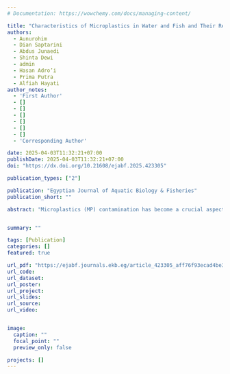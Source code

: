 ```yaml
---
# Documentation: https://wowchemy.com/docs/managing-content/

title: "Characteristics of Microplastics in Water and Fish and Their Relationship with Migration from the East Coast of Surabaya, Indonesia"
authors:
  - Aunurohim
  - Dian Saptarini
  - Abdus Junaedi
  - Shinta Dewi
  - admin
  - Hasan Adro’i
  - Prima Putra
  - Alfiah Hayati
author_notes:
  - 'First Author'
  - []
  - []
  - []
  - []
  - []
  - []
  - 'Corresponding Author'

date: 2025-04-03T11:32:21+07:00
publishDate: 2025-04-03T11:32:21+07:00
doi: "https://dx.doi.org/10.21608/ejabf.2025.423305"

publication_types: ["2"]

publication: "Egyptian Journal of Aquatic Biology & Fisheries"
publication_short: ""

abstract: "Microplastics (MP) contamination has become a crucial aspect of research concerning water environments including fish. The East Coast of Surabaya, Indonesia, is one of the fishery areas in the eastern part of Java Island, with MP in its waters having a negative impact on fish consumption. This study specifically focused on analyzing the characteristics of MP in both water and fish (gills and digestive tract). The results revealed approximately 0.46 particles/L of water, with fragments being the predominant form (79.9%), black color (54.9%), and a size range of 20-40µm. Eight species of fish showed the highest abundance of MP in the digestive tract (41.2 - 66.9%) and gills (33.1 - 58.8%). Overall, the physical characteristics of MP in fish are dominated by fragments (94.4%), black color (80.1%), and a size of 20-40µm (36.6%). Meanwhile, the polymer composition of MP in both water and fish is dominated by polypropylene (PP, 75%) and high-density polyethylene (HDPE, 25%). Based on the type of migration, M. cephalus as catadromous has the highest MP accumulation with a total of 1,194 and the lowest accumulation is Rhynchobatus sp. as oceanodromous with an accumulated total of 390. The fish organ that accumulated the most MPs is the digestive tract, showing a tight relationship with feeding behavior. Meanwhile, the relationship between migration type and microplastic accumulation still needs further study to provide accurate evidence."


summary: ""

tags: [Publication]
categories: []
featured: true

url_pdf: "https://ejabf.journals.ekb.eg/article_423305_aff76f93ecad4be35760749b9b465967.pdf"
url_code:
url_dataset:
url_poster:
url_project:
url_slides:
url_source:
url_video:


image:
  caption: ""
  focal_point: ""
  preview_only: false

projects: []
---
```

